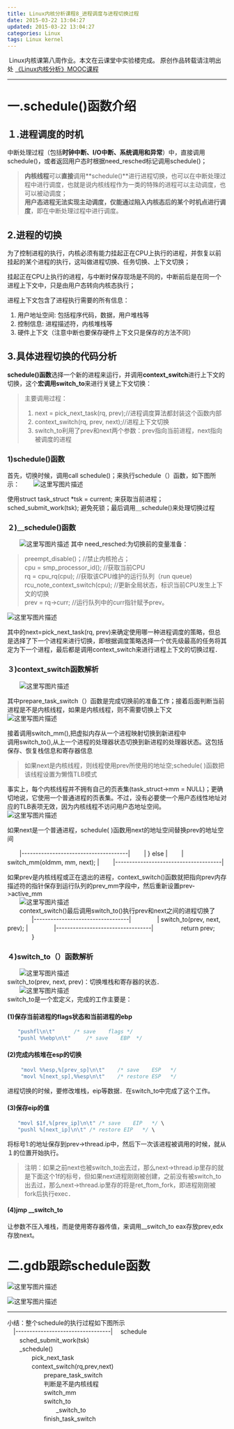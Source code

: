 ```yaml
---
title: Linux内核分析课程8_进程调度与进程切换过程
date: 2015-03-22 13:04:27
updated: 2015-03-22 13:04:27
categories: Linux
tags: Linux kernel
---
```

﻿
Linux内核课第八周作业。本文在云课堂中实验楼完成。
原创作品转载请注明出处 [《Linux内核分析》MOOC课程](http://mooc.study.163.com/course/USTC-1000029000)  
****
# 一.schedule()函数介绍
## １.进程调度的时机
中断处理过程（包括**时钟中断、I/O中断、系统调用和异常**）中，直接调用schedule()，或者返回用户态时根据need_resched标记调用schedule()；  
> **内核线程**可以**直接**调用**schedule()**进行进程切换，也可以在中断处理过程中进行调度，也就是说内核线程作为一类的特殊的进程可以主动调度，也可以被动调度；  
>**用户态进程无法实现主动调度，仅能通过陷入内核态后的某个时机点进行调度**，即在中断处理过程中进行调度。

## 2.进程的切换
为了控制进程的执行，内核必须有能力挂起正在CPU上执行的进程，并恢复以前挂起的某个进程的执行，这叫做进程切换、任务切换、上下文切换； 
 
挂起正在CPU上执行的进程，与中断时保存现场是不同的，中断前后是在同一个进程上下文中，只是由用户态转向内核态执行；  

进程上下文包含了进程执行需要的所有信息：  
1. 用户地址空间: 包括程序代码，数据，用户堆栈等  
2. 控制信息: 进程描述符，内核堆栈等  
3. 硬件上下文（注意中断也要保存硬件上下文只是保存的方法不同）  
<!-- more -->

## 3.具体进程切换的代码分析
**schedule()函数**选择一个新的进程来运行，并调用**context_switch**进行上下文的切换，这个**宏调用switch_to**来进行关键上下文切换：  

> 主要调用过程：  
> 1. next = pick_next_task(rq, prev);//进程调度算法都封装这个函数内部  
> 2. context_switch(rq, prev, next);//进程上下文切换
> 3. switch_to利用了prev和next两个参数：prev指向当前进程，next指向被调度的进程
### 1)schedule()函数  
首先，切换时候，调用call schedule()；来执行schedule（）函数，如下图所示：
　　![这里写图片描述](http://img.blog.csdn.net/20150426132041286)

使用struct task_struct *tsk = current; 来获取当前进程；sched_submit_work(tsk);  避免死锁；最后调用＿schedule()来处理切换过程

### ２)＿schedule()函数
　　![这里写图片描述](http://img.blog.csdn.net/20150426132355288)
其中 need_resched:为切换前的变量准备：  
> preempt_disable()；//禁止内核抢占；  
> cpu = smp_processor_id(); //获取当前CPU    
> rq = cpu_rq(cpu);    //获取该CPU维护的运行队列（run queue)  
> rcu_note_context_switch(cpu);  //更新全局状态，标识当前CPU发生上下文的切换  
> prev = rq->curr;    //运行队列中的curr指针赋予prev。  
     
![这里写图片描述](http://img.blog.csdn.net/20150426132741339)

其中的next=pick_next_task(rq, prev)来确定使用哪一种进程调度的策略，但总是选择了下一个进程来进行切换，即根据调度策略选择一个优先级最高的任务将其定为下一个进程，最后都是调用context_switch来进行进程上下文的切换过程．

### ３)context_switch函数解析
　　![这里写图片描述](http://img.blog.csdn.net/20150426132853739)

其中prepare_task_switch（）函数是完成切换前的准备工作；接着后面判断当前进程是不是内核线程，如果是内核线程，则不需要切换上下文
　　![这里写图片描述](http://img.blog.csdn.net/20150426144441350)　

接着调用switch_mm(),把虚拟内存从一个进程映射切换到新进程中  
调用switch_to(),从上一个进程的处理器状态切换到新进程的处理器状态。这包括保存、恢复栈信息和寄存器信息  

> 如果next是内核线程，则线程使用prev所使用的地址空;schedule( )函数把该线程设置为懒惰TLB模式

事实上，每个内核线程并不拥有自己的页表集(task_struct->mm = NULL)；更确切地说，它使用一个普通进程的页表集。不过，没有必要使一个用户态线性地址对应的TLB表项无效，因为内核线程不访问用户态地址空间。  
![这里写图片描述](http://img.blog.csdn.net/20150426145627173)


如果next是一个普通进程，schedule( )函数用next的地址空间替换prev的地址空间  

　　|--------------------------------------|
　　|   } else                             |
　　|       switch_mm(oldmm, mm, next);    |
　　|--------------------------------------|

如果prev是内核线程或正在退出的进程，context_switch()函数就把指向prev内存描述符的指针保存到运行队列的prev_mm字段中，然后重新设置prev->active_mm  
　　![这里写图片描述](http://img.blog.csdn.net/20150426145745626)  
　　context_switch()最后调用switch_to()执行prev和next之间的进程切换了
　　　　|----------------------------------|
　　　　|   switch_to(prev, next, prev);   |
　　　　|----------------------------------|
   　　　　 return prev;
　　　　}
### ４)switch_to（）函数解析  　
　　![这里写图片描述](http://img.blog.csdn.net/20150426133034297)  
switch_to(prev, next, prev)：切换堆栈和寄存器的状态．  
　　![这里写图片描述](http://img.blog.csdn.net/20150426133255814)  
switch_to是一个宏定义，完成的工作主要是：

#### (1)保存当前进程的flags状态和当前进程的ebp

```c
　　"pushfl\n\t"		/* save    flags */	  
　　"pushl %%ebp\n\t"		/* save    EBP  */	
```
#### (2)完成内核堆在esp的切换  
```c
　　 "movl %%esp,%[prev_sp]\n\t"    /* save    ESP   */ 
　　 "movl %[next_sp],%%esp\n\t"    /* restore ESP   */ 
```
进程切换的时候，要修改堆栈，eip等数据．在switch_to中完成了这个工作。

#### (3)保存eip的值
```c
　　"movl $1f,%[prev_ip]\n\t" /* save    EIP   */ \
　　"pushl %[next_ip]\n\t" /* restore EIP   */ \
```
将标号1:的地址保存到prev->thread.ip中，然后下一次该进程被调用的时候，就从１的位置开始执行。
　
>注明：如果之前next也被switch_to出去过，那么next->thread.ip里存的就是下面这个1f的标号，但如果next进程刚刚被创建，之前没有被switch_to出去过，那么next->thread.ip里存的将是ret_ftom_fork，即进程刚刚被fork后执行exec．  
#### (4)jmp __switch_to
让参数不压入堆栈，而是使用寄存器传值，来调用__switch_to eax存放prev,edx存放next。  

# 二.gdb跟踪schedule函数
![这里写图片描述](http://img.blog.csdn.net/20150426150532300)

![这里写图片描述](http://img.blog.csdn.net/20150426150508441)

****
小结：整个schedule的执行过程如下图所示  
　|----------------------------------|
　schedule  
  　　sched_submit_work(tsk)  
  　　_schedule()  
  　　　　pick_next_task  
  　　　　context_switch(rq,prev,next)  
  　　　　　　prepare_task_switch  
  　　　　　　判断是不是内核线程  
  　　　　　　switch_mm  
  　　　　　　switch_to  
  　　　　　　　　_switch_to  
  　　　　　　finish_task_switch  
